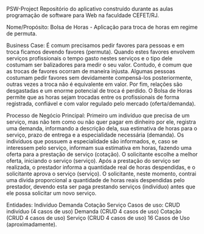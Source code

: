 PSW-Project
Repositório do aplicativo construído durante as aulas programação de software para Web na faculdade CEFET/RJ.

Nome/Propósito:
Bolsa de Horas - Aplicação para troca de horas em regime de permuta.

Business Case:
É comum precisamos pedir favores para pessoas e em troca ficamos devendo favores (permuta). Quando estes favores envolvem serviços profissionais o tempo gasto nestes serviços e o tipo dele costumam ser balizadores para medir o seu valor. Contudo, é comum que as trocas de favores ocorram de maneira injusta. Algumas pessoas costumam pedir favores sem devidamente compensá-los posteriormente, outras vezes a troca não é equivalente em valor. Por fim, relações são desgastadas e um enorme potencial de troca é perdido. O Bolsa de Horas permite que as horas sejam trocadas entre os profissionais de forma registrada, confiável e com valor regulado pelo mercado (oferta/demanda).

Processo de Negócio Principal:
Primeiro um indivíduo que precisa de um serviço, mas não tem como ou não quer pagar em dinheiro por ele, registra uma demanda, informando a descrição dela, sua estimativa de horas para o serviço, prazo de entrega e a especialidade necessária (demanda). Os indivíduos que possuem a especialidade são informados, e, caso se interessem pelo serviço, informam sua estimativa em horas, fazendo uma oferta para a prestação de serviço (cotação). O solicitante escolhe a melhor oferta, iniciando o serviço (serviço). Após a prestação do serviço ser realizada, o prestador informa a quantidade real de horas despendidas, e o solicitante aprova o serviço (serviço). O solicitante, neste momento, contrai uma dívida proporcional a quantidade de horas reais despendidas pelo prestador, devendo esta ser paga prestando serviços (indivíduo) antes que ele possa solicitar um novo serviço.

Entidades:
Indivíduo
Demanda
Cotação
Serviço
Casos de uso:
CRUD indivíduo (4 casos de uso)
Demanda (CRUD 4 casos de uso)
Cotação (CRUD 4 casos de uso)
Serviço (CRUD 4 casos de uso)
16 Casos de Uso (aproximadamente).